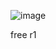 ![image](https://github.com/user-attachments/assets/18b5ae20-7454-4256-9721-f2360b0fd4e1)


free r1
